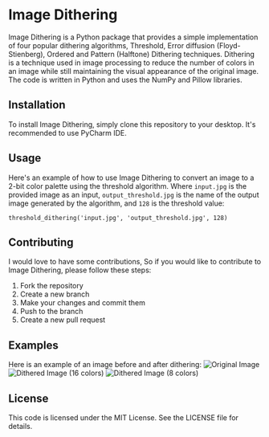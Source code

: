 # Image Dithering

Image Dithering is a Python package that provides a simple implementation of four popular dithering algorithms, Threshold, Error diffusion (Floyd-Stienberg), Ordered and Pattern (Halftone) Dithering techniques. Dithering is a technique used in image processing to reduce the number of colors in an image while still maintaining the visual appearance of the original image. The code is written in Python and uses the NumPy and Pillow libraries.

## Installation

To install Image Dithering, simply clone this repository to your desktop. It's recommended to use PyCharm IDE.


## Usage

Here's an example of how to use Image Dithering to convert an image to a 2-bit color palette using the threshold algorithm. Where `input.jpg` is the provided image as an input, `output_threshold.jpg` is the name of the output image generated by the algorithm, and `128` is the threshold value:

```
threshold_dithering('input.jpg', 'output_threshold.jpg', 128)
```

## Contributing

I would love to have some contributions, So if you would like to contribute to Image Dithering, please follow these steps:

1. Fork the repository
2. Create a new branch
3. Make your changes and commit them
4. Push to the branch
5. Create a new pull request

## Examples

Here is an example of an image before and after dithering:  ![Original Image](examples/lena.png)  ![Dithered Image (16 colors)](examples/lena_16.png)  ![Dithered Image (8 colors)](examples/lena_8.png)

## License
This code is licensed under the MIT License. See the LICENSE file for details. 

